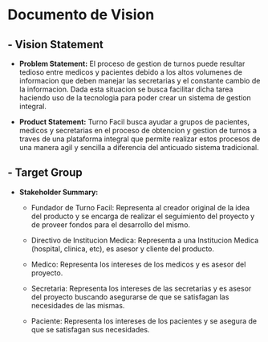 # Documento de Vision

##  - Vision Statement
- **Problem Statement:**
El proceso de gestion de turnos puede resultar tedioso entre medicos y pacientes debido a los altos volumenes de informacion que deben manejar las secretarias y el constante cambio de la informacion. Dada esta situacion se busca facilitar dicha tarea haciendo uso de la tecnologia para poder crear un sistema de gestion integral.

- **Product Statement:**
Turno Facil busca ayudar a grupos de pacientes, medicos y secretarias en el proceso de obtencion y gestion de turnos a traves de una plataforma integral que permite realizar estos procesos de una manera agil y sencilla a diferencia del anticuado sistema tradicional.

##  - Target Group
- **Stakeholder Summary:**

    - Fundador de Turno Facil: Representa al creador original de la idea del producto y se encarga de realizar el seguimiento del proyecto y de proveer fondos para el desarrollo del mismo.

    - Directivo de Institucion Medica: Representa a una Institucion Medica (hospital, clinica, etc), es asesor y cliente del producto.

    - Medico: Representa los intereses de los medicos y es asesor del proyecto.

    - Secretaria: Representa los intereses de las secretarias y es asesor del proyecto buscando asegurarse de que se satisfagan las necesidades de las mismas.

    - Paciente: Representa los intereses de los pacientes y se asegura de que se satisfagan sus necesidades.